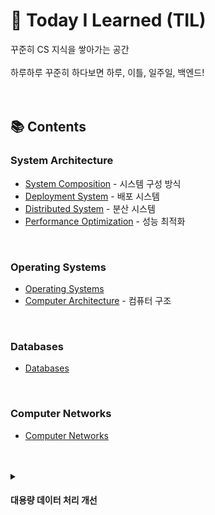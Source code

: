 # 🧠 Today I Learned (TIL)

꾸준히 CS 지식을 쌓아가는 공간<br><br>
하루하루 꾸준히 하다보면 하루, 이틀, 일주일, 백엔드!
<br><br><br>

## 📚 Contents

### System Architecture
- [System Composition](https://github.com/CHEESECHOUX/TIL/blob/main/01-System%20Design/01-01.System%20Composition.md) - 시스템 구성 방식
- [Deployment System](https://github.com/CHEESECHOUX/TIL/blob/main/01-System%20Design/01-02.Deployment%20System.md) - 배포 시스템
- [Distributed System](https://github.com/CHEESECHOUX/TIL/blob/main/01-System%20Design/01-03.Distributed%20System.md) - 분산 시스템
- [Performance Optimization](https://github.com/CHEESECHOUX/TIL/blob/main/01-System%20Design/01-04.Performance%20Optimization.md) - 성능 최적화
<br>

### Operating Systems
- [Operating Systems](https://github.com/CHEESECHOUX/TIL/blob/main/02-Operating%20Systems/02-01.Operating%20Systems.md)
- [Computer Architecture](https://github.com/CHEESECHOUX/TIL/blob/main/02-Operating%20Systems/02-02.Computer%20Architecture.md) - 컴퓨터 구조
<br>

### Databases
- [Databases](https://github.com/CHEESECHOUX/TIL/blob/main/03-Databases.md)
<br>

### Computer Networks
- [Computer Networks](https://github.com/CHEESECHOUX/TIL/blob/main/04-Computer%20Networks.md)
<br>
<br>

<details>
  <summary><h4>대용량 데이터 처리 개선</h4></summary>

  <h4>1. 서버(Application Layer)에서의 개선</h4>
  <p>데이터를 어떻게 효과적으로 받아서, 나누고, 흘려보낼 것인가 초점</p>
  <br>
  <strong>* 목표</strong>
  <ul>
    <li>트래픽 분산</li>
    <li>실시간 처리 성능 확보</li>
    <li>DB 접근 최소화</li>
  </ul>
  <br>
  <strong>* 기법</strong>
  <ul>
    <li>캐싱</li>
    <li>비동기 처리 / 메시지 큐</li>
    <li>스트리밍 처리</li>
    <li>배치 처리</li>
    <li>API 응답 최적화(페이징, 필드 제한)</li>
    <li>서버 로드 밸런싱</li>
  </ul>
  <br>
  <br>
  <h4>2. DB(Database Layer)에서의 처리 개선</h4>
  <p>데이터를 어떻게 저장하고, 읽고, 정리할 것인가에 초점</p>
  <br>
  <strong>* 목표</strong>
  <ul>
    <li>데이터 조회 성능 향상</li>
    <li>DB 부하 완화</li>
    <li>스케일 확장</li>
  </ul>
  <br>
  <strong>* 기법</strong>
  <ul>
    <li>인덱싱</li>
    <li>파티셔닝</li>
    <li>샤딩</li>
    <li>정규화/비정규화 조정</li>
    <li>이력 분리/아카이빙</li>
    <li>읽기/쓰기 분리 (Master-Slave 구조)</li>
  </ul>
</details>
<br>
